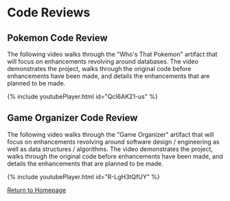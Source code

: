 # Code Reviews

## Pokemon Code Review

The following video walks through the "Who's That Pokemon" artifact that will focus on enhancements revolving around databases. The video demonstrates the project, walks through the original code before enhancements have been made, and details the enhancements that are planned to be made.

{% include youtubePlayer.html id="QcI6AK21-us" %}

## Game Organizer Code Review

The following video walks through the "Game Organizer" artifact that will focus on enhancements revolving around software design / engineering as well as data structures / algorithms. The video demonstrates the project, walks through the original code before enhancements have been made, and details the enhancements that are planned to be made.

{% include youtubePlayer.html id="R-LgH3tQfUY" %}

[Return to Homepage](https://davidmccannjr.github.io/ePortfolio/)
